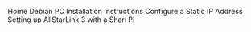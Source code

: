 Home
Debian PC Installation Instructions
Configure a Static IP Address
Setting up AllStarLink 3 with a Shari PI
